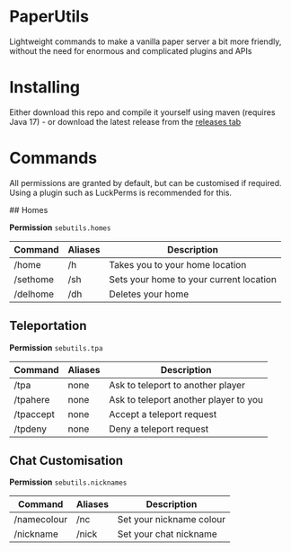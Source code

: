 # PaperUtils

Lightweight commands to make a vanilla paper server a bit more friendly, without the need for enormous and complicated plugins and APIs

# Installing

Either download this repo and compile it yourself using maven (requires Java 17) - or download the latest release from the [releases tab](https://github.com/ElementalMP4/PaperUtils/releases/)

# Commands

All permissions are granted by default, but can be customised if required. Using a plugin such as LuckPerms is recommended for this.

## Homes

**Permission** `sebutils.homes`

| Command  | Aliases | Description                         |
|----------|-----|-----------------------------------------|
| /home    | /h  | Takes you to your home location         |
| /sethome | /sh | Sets your home to your current location |
| /delhome | /dh | Deletes your home                       |

## Teleportation

**Permission** `sebutils.tpa`

| Command   | Aliases | Description                           |
|-----------|---------|---------------------------------------|
| /tpa      | none    | Ask to teleport to another player     |
| /tpahere  | none    | Ask to teleport another player to you |
| /tpaccept | none    | Accept a teleport request             |
| /tpdeny   | none    | Deny a teleport request               |

## Chat Customisation

**Permission** `sebutils.nicknames`

| Command     | Aliases | Description              |
|-------------|---------|--------------------------|
| /namecolour | /nc     | Set your nickname colour |
| /nickname   | /nick   | Set your chat nickname   |